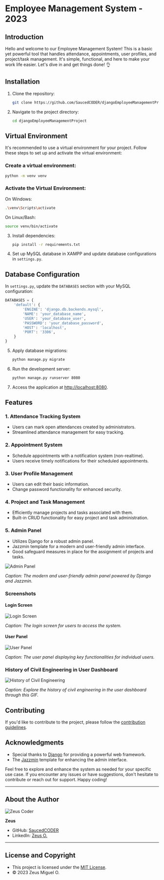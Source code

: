# Employee Management System - 2023

## Introduction 

Hello and welcome to our Employee Management System! This is a basic yet powerful tool that handles attendance, appointments, user profiles, and project/task management. It's simple, functional, and here to make your work life easier. Let's dive in and get things done! 👌

## Installation

1. Clone the repository:

    ```bash
    git clone https://github.com/SaucedCODER/djangoEmployeeManagementProject.git
    ```

2. Navigate to the project directory:

    ```bash
    cd djangoEmployeeManagementProject
    ```
## Virtual Environment

It's recommended to use a virtual environment for your project. Follow these steps to set up and activate the virtual environment:

### Create a virtual environment:

```bash
python -m venv venv
```
### Activate the Virtual Environment:

On Windows:

```bash
.\venv\Scripts\activate
```
On Linux/Bash:

```bash
source venv/bin/activate
```

3. Install dependencies:

    ```bash
    pip install -r requirements.txt
    ```

4. Set up MySQL database in XAMPP and update database configurations in `settings.py`.
 ## Database Configuration

In `settings.py`, update the `DATABASES` section with your MySQL configuration:

```python
DATABASES = {
    'default': {
        'ENGINE': 'django.db.backends.mysql',
        'NAME': 'your_database_name',
        'USER': 'your_database_user',
        'PASSWORD': 'your_database_password',
        'HOST': 'localhost',
        'PORT': '3306',
    }
}

```

5. Apply database migrations:

    ```bash
    python manage.py migrate
    ```

6. Run the development server:

    ```bash
    python manage.py runserver 8080
    ```

7. Access the application at [http://localhost:8080](http://localhost:8080).

## Features

### 1. Attendance Tracking System

- Users can mark open attendances created by administrators.
- Streamlined attendance management for easy tracking.

### 2. Appointment System

- Schedule appointments with a notification system (non-realtime).
- Users receive timely notifications for their scheduled appointments.

### 3. User Profile Management

- Users can edit their basic information.
- Change password functionality for enhanced security.

### 4. Project and Task Management

- Efficiently manage projects and tasks associated with them.
- Built-in CRUD functionality for easy project and task administration.

### 5. Admin Panel

- Utilizes Django for a robust admin panel.
- Jazzmin template for a modern and user-friendly admin interface.
- Good safeguard measures in place for the assignment of projects and tasks.

![Admin Panel](screenshots/admin_panel.png)

*Caption: The modern and user-friendly admin panel powered by Django and Jazzmin.*

### Screenshots

#### Login Screen

![Login Screen](screenshots/login_screen.png)

*Caption: The login screen for users to access the system.*

#### User Panel

![User Panel](screenshots/user_panel.png)

*Caption: The user panel displaying key functionalities for individual users.*

### History of Civil Engineering in User Dashboard

![History of Civil Engineering](screenshots/gifhistory.gif)

*Caption: Explore the history of civil engineering in the user dashboard through this GIF.*

## Contributing

If you'd like to contribute to the project, please follow the [contribution guidelines](CONTRIBUTING.md).

## Acknowledgments

- Special thanks to [Django](https://www.djangoproject.com/) for providing a powerful web framework.
- The [Jazzmin](https://github.com/farridav/django-jazzmin) template for enhancing the admin interface.

Feel free to explore and enhance the system as needed for your specific use case. If you encounter any issues or have suggestions, don't hesitate to contribute or reach out for support. Happy coding!

---

## About the Author

![Zeus Coder](screenshots/myP.png)

**Zeus**

- GitHub: [SaucedCODER](https://github.com/SaucedCODER)
- LinkedIn: [Zeus O.](https://www.linkedin.com/in/zeus-miguel-orilla-958711264/)

---

## License and Copyright

- This project is licensed under the [MIT License](LICENSE).
- © 2023 Zeus Miguel O.
